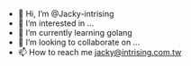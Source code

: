 - 👋 Hi, I’m @Jacky-intrising
- 👀 I’m interested in ...
- 🌱 I’m currently learning golang
- 💞️ I’m looking to collaborate on ...
- 📫 How to reach me jacky@intrising.com.tw

<!---
Jacky-intrising/Jacky-intrising is a ✨ special ✨ repository because its `README.md` (this file) appears on your GitHub profile.
You can click the Preview link to take a look at your changes.
--->
